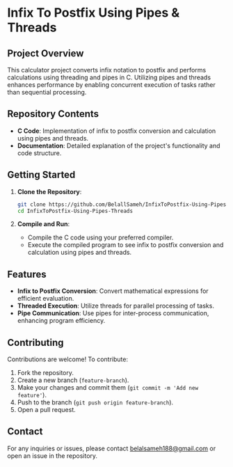 # Infix To Postfix Using Pipes & Threads

## Project Overview

This calculator project converts infix notation to postfix and performs calculations using threading and pipes in C. Utilizing pipes and threads enhances performance by enabling concurrent execution of tasks rather than sequential processing.

## Repository Contents

- **C Code**: Implementation of infix to postfix conversion and calculation using pipes and threads.
- **Documentation**: Detailed explanation of the project's functionality and code structure.

## Getting Started

1. **Clone the Repository**:
    ```bash
    git clone https://github.com/BelallSameh/InfixToPostfix-Using-Pipes-Threads.git
    cd InfixToPostfix-Using-Pipes-Threads
    ```

2. **Compile and Run**:
    - Compile the C code using your preferred compiler.
    - Execute the compiled program to see infix to postfix conversion and calculation using pipes and threads.

## Features

- **Infix to Postfix Conversion**: Convert mathematical expressions for efficient evaluation.
- **Threaded Execution**: Utilize threads for parallel processing of tasks.
- **Pipe Communication**: Use pipes for inter-process communication, enhancing program efficiency.

## Contributing

Contributions are welcome! To contribute:
1. Fork the repository.
2. Create a new branch (`feature-branch`).
3. Make your changes and commit them (`git commit -m 'Add new feature'`).
4. Push to the branch (`git push origin feature-branch`).
5. Open a pull request.

## Contact

For any inquiries or issues, please contact belalsameh188@gmail.com or open an issue in the repository.
